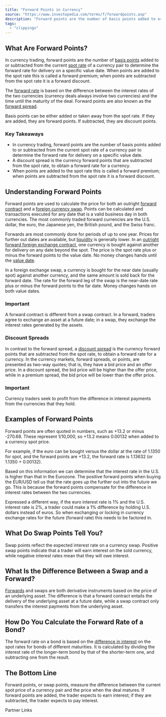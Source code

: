 ```yaml
---
title: "Forward Points in Currency"
source: "https://www.investopedia.com/terms/f/forwardpoints.asp"
description: "Forward points are the number of basis points added to or subtracted from the current spot rate to determine the forward rate."
tags:
  - "clippings"
---
```



## What Are Forward Points?

In currency trading, forward points are the number of [basis points](https://www.investopedia.com/terms/b/basispoint.asp) added to or subtracted from the current [spot rate](https://www.investopedia.com/terms/s/spot_rate.asp) of a currency pair to determine the forward rate for delivery on a specific value date. When points are added to the spot rate this is called a forward premium; when points are subtracted from the spot rate it is a forward discount.

The [forward rate](https://www.investopedia.com/terms/f/forwardrate.asp) is based on the difference between the interest rates of the two currencies (currency deals always involve two currencies) and the time until the maturity of the deal. Forward points are also known as the [forward spread](https://www.investopedia.com/terms/f/forward-spread.asp).

Basis points can be either added or taken away from the spot rate. If they are added, they are forward points. If subtracted, they are discount points.

### Key Takeaways

- In currency trading, forward points are the number of basis points added to or subtracted from the current spot rate of a currency pair to determine the forward rate for delivery on a specific value date.
- A discount spread is the currency forward points that are subtracted from the spot rate, to obtain a forward rate for a currency.
- When points are added to the spot rate this is called a forward premium; when points are subtracted from the spot rate it is a forward discount.

  

## Understanding Forward Points

Forward points are used to calculate the price for both an outright [forward contract](https://www.investopedia.com/terms/f/forwardcontract.asp) and a [foreign currency swap](https://www.investopedia.com/terms/f/foreign-currency-swaps.asp). Points can be calculated and transactions executed for any date that is a valid business day in both currencies. The most commonly traded forward currencies are the U.S. dollar, the euro, the Japanese yen, the British pound, and the Swiss franc.

Forwards are most commonly done for periods of up to one year. Prices for further out dates are available, but [liquidity](https://www.investopedia.com/terms/l/liquidity.asp) is generally lower. In an [outright forward foreign exchange contract](https://www.investopedia.com/terms/l/leadsandlags.asp), one currency is bought against another for delivery on any date beyond the spot. The price is the spot rate plus or minus the forward points to the value date. No money changes hands until the [value date](https://www.investopedia.com/terms/v/valuedate.asp).

In a foreign exchange swap, a currency is bought for the near date (usually spot) against another currency, and the same amount is sold back for the forward date. The rate for the forward leg of the swap is the near-date rate plus or minus the forward points to the far date. Money changes hands on both value dates.

### Important

A forward contract is different from a swap contract. In a forward, traders agree to exchange an asset at a future date; in a swap, they exchange the interest rates generated by the assets.

### Discount Spreads

In contrast to the forward spread, a [discount spread](https://www.investopedia.com/terms/d/discount-spread.asp) is the currency forward points that are subtracted from the spot rate, to obtain a forward rate for a currency. In the currency markets, forward spreads, or points, are presented as two-way quotes; that is, they have a bid price and an offer price. In a discount spread, the bid price will be higher than the offer price, while in a premium spread, the bid price will be lower than the offer price.

### Important

Currency traders seek to profit from the difference in interest payments from the currencies that they hold.

## Examples of Forward Points

Forward points are often quoted in numbers, such as +13.2 or minus -270.68. These represent 1/10,000, so +13.2 means 0.00132 when added to a currency spot price.

For example, if the euro can be bought versus the dollar at the rate of 1.1350 for spot, and the forward points are +13.2, the forward rate is 1.13632 (or 1.1350 + 0.00132).

Based on this information we can determine that the interest rate in the U.S. is higher than that in the Eurozone. The positive forward points when buying the EUR/USD tell us that the rate goes up the further out into the future we go. This is because the forward points compensate for the difference in interest rates between the two currencies.

Expressed a different way, if the euro interest rate is 1% and the U.S. interest rate is 2%, a trader could make a 1% difference by holding U.S. dollars instead of euros. So when exchanging or locking in currency exchange rates for the future (forward rate) this needs to be factored in.

## What Do Swap Points Tell You?

Swap points reflect the expected interest rate on a currency swap. Positive swap points indicate that a trader will earn interest on the sold currency, while negative interest rates mean that they will owe interest.

## What Is the Difference Between a Swap and a Forward?

[Forwards](https://www.investopedia.com/terms/f/forwardcontract.asp) and swaps are both derivative instruments based on the price of an underlying asset. The difference is that a forward contract entails the delivery of the underlying asset at a future date, while a swap contract only transfers the interest payments from the underlying asset.

## How Do You Calculate the Forward Rate of a Bond?

The forward rate on a bond is based on the [difference in interest](https://www.investopedia.com/ask/answers/043015/how-do-i-convert-spot-rate-forward-rate.asp) on the spot rates for bonds of different maturities. It is calculated by dividing the interest rate of the longer-term bond by that of the shorter-term one, and subtracting one from the result.

## The Bottom Line

Forward points, or swap points, measure the difference between the current spot price of a currency pair and the price when the deal matures. If forward points are added, the trader expects to earn interest; if they are subtracted, the trader expects to pay interest.  

Partner Links